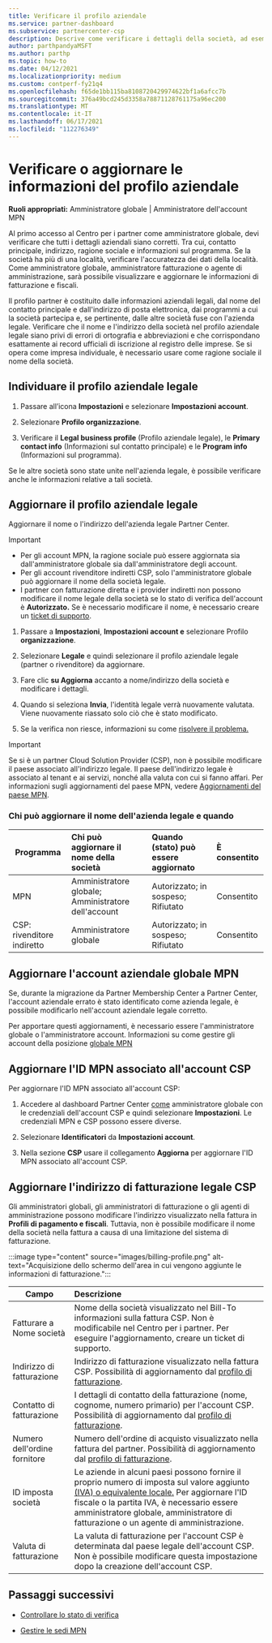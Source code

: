 ```yaml
---
title: Verificare il profilo aziendale
ms.service: partner-dashboard
ms.subservice: partnercenter-csp
description: Descrive come verificare i dettagli della società, ad esempio contatto principale, indirizzo e informazioni sul programma. Puoi anche aggiornare l'indirizzo legale e di fatturazione.
author: parthpandyaMSFT
ms.author: parthp
ms.topic: how-to
ms.date: 04/12/2021
ms.localizationpriority: medium
ms.custom: contperf-fy21q4
ms.openlocfilehash: f65de1bb115ba8108720429974622bf1a6afcc7b
ms.sourcegitcommit: 376a49bcd245d3358a78871128761175a96ec200
ms.translationtype: MT
ms.contentlocale: it-IT
ms.lasthandoff: 06/17/2021
ms.locfileid: "112276349"
---
```

# <a name="verify-or-update-your-company-profile-information"></a>Verificare o aggiornare le informazioni del profilo aziendale 

**Ruoli appropriati:** Amministratore globale | Amministratore dell'account MPN

Al primo accesso al Centro per i partner come amministratore globale, devi verificare che tutti i dettagli aziendali siano corretti. Tra cui, contatto principale, indirizzo, ragione sociale e informazioni sul programma. Se la società ha più di una località, verificare l'accuratezza dei dati della località. Come amministratore globale, amministratore fatturazione o agente di amministrazione, sarà possibile visualizzare e aggiornare le informazioni di fatturazione e fiscali.

Il profilo partner è costituito dalle informazioni aziendali legali, dal nome del contatto principale e dall'indirizzo di posta elettronica, dai programmi a cui la società partecipa e, se pertinente, dalle altre società fuse con l'azienda legale. Verificare che il nome e l'indirizzo della società nel profilo aziendale legale siano privi di errori di ortografia e abbreviazioni e che corrispondano esattamente ai record ufficiali di iscrizione al registro delle imprese. Se si opera come impresa individuale, è necessario usare come ragione sociale il nome della società.


## <a name="locate-the-legal-business-profile"></a>Individuare il profilo aziendale legale

1. Passare all’icona **Impostazioni** e selezionare **Impostazioni account**.
 
1. Selezionare **Profilo organizzazione**. 

2. Verificare il **Legal business profile** (Profilo aziendale legale), le **Primary contact info** (Informazioni sul contatto principale) e le **Program info** (Informazioni sul programma).

Se le altre società sono state unite nell'azienda legale, è possibile verificare anche le informazioni relative a tali società. 

## <a name="update-your-legal-business-profile"></a>Aggiornare il profilo aziendale legale 

Aggiornare il nome o l'indirizzo dell'azienda legale Partner Center.

>[!Important]
>- Per gli account MPN, la ragione sociale può essere aggiornata sia dall'amministratore globale sia dall'amministratore degli account.
>- Per gli account rivenditore indiretti CSP, solo l'amministratore globale può aggiornare il nome della società legale. 
>- I partner con fatturazione diretta e i provider indiretti non possono modificare il nome legale della società se lo stato di verifica dell'account è **Autorizzato.** Se è necessario modificare il nome, è necessario creare un [ticket di supporto](https://partner.microsoft.com/dashboard/support/servicerequests/create?stage=2&topicid=eb74583c-61b3-2124-bffc-00920e0ae772).



1. Passare a **Impostazioni**, **Impostazioni account e** selezionare Profilo **organizzazione**.

2. Selezionare **Legale**  e quindi selezionare il profilo aziendale legale (partner o rivenditore) da aggiornare.

1. Fare clic **su Aggiorna**  accanto a nome/indirizzo della società e modificare i dettagli.
 
1. Quando si seleziona **Invia**, l'identità legale verrà nuovamente valutata. Viene nuovamente riassato solo ciò che è stato modificato.

1. Se la verifica non riesce, informazioni su come [risolvere il problema.](verification-responses.md)

>[!Important]
>Se si è un partner Cloud Solution Provider (CSP), non è possibile modificare il paese associato all'indirizzo legale. Il paese dell'indirizzo legale è associato al tenant e ai servizi, nonché alla valuta con cui si fanno affari. Per informazioni sugli aggiornamenti del paese MPN, vedere  [Aggiornamenti del paese MPN](manage-locations.md#change-country-of-partner-global-account).


### <a name="who-can-update-legal-business-name-and-when"></a>Chi può aggiornare il nome dell'azienda legale e quando

|**Programma**|**Chi può aggiornare il nome della società**|**Quando (stato) può essere aggiornato**|**È consentito**|
|---------------------|:-------------------------------|:------------|:-----------------|
MPN|Amministratore globale; Amministratore dell'account|Autorizzato; in sospeso; Rifiutato| Consentito|
|CSP: rivenditore indiretto|Amministratore globale|Autorizzato; in sospeso; Rifiutato| Consentito|


## <a name="update-your-mpn-global-business-account"></a>Aggiornare l'account aziendale globale MPN

Se, durante la migrazione da Partner Membership Center a Partner Center, l'account aziendale errato è stato identificato come azienda legale, è possibile modificarlo nell'account aziendale legale corretto.

Per apportare questi aggiornamenti, è necessario essere l'amministratore globale o l'amministratore account. Informazioni su come gestire gli account della posizione [globale MPN](manage-locations.md)


## <a name="update-your-mpn-id-associated-with-your-csp-account"></a>Aggiornare l'ID MPN associato all'account CSP

Per aggiornare l'ID MPN associato all'account CSP:

1. Accedere al dashboard Partner Center [come](https://partner.microsoft.com/dashboard/home) amministratore globale con le credenziali dell'account CSP e quindi selezionare **Impostazioni**. Le credenziali MPN e CSP possono essere diverse.
 
1. Selezionare **Identificatori** da **Impostazioni account**.

1. Nella sezione **CSP** usare il collegamento **Aggiorna** per aggiornare l'ID MPN associato all'account CSP. 


## <a name="update-your-csp-legal-billing-address"></a>Aggiornare l'indirizzo di fatturazione legale CSP

Gli amministratori globali, gli amministratori di fatturazione o gli agenti di amministrazione possono modificare l'indirizzo visualizzato nella fattura in **Profili di pagamento e fiscali**. Tuttavia, non è possibile modificare il nome della società nella fattura a causa di una limitazione del sistema di fatturazione.

:::image type="content" source="images/billing-profile.png" alt-text="Acquisizione dello schermo dell'area in cui vengono aggiunte le informazioni di fatturazione.":::

|**Campo**  |**Descrizione**|  
|---------------------|:------------------|
|Fatturare a Nome società|Nome della società visualizzato nel Bill-To informazioni sulla fattura CSP.  Non è modificabile nel Centro per i partner.  Per eseguire l'aggiornamento, creare un ticket di supporto.|
|Indirizzo di fatturazione|Indirizzo di fatturazione visualizzato nella fattura CSP. Possibilità di aggiornamento dal [profilo di fatturazione](https://partner.microsoft.com/dashboard/account/v3/accountsettings/billingprofile#commercial).|
|Contatto di fatturazione|I dettagli di contatto della fatturazione (nome, cognome, numero primario) per l'account CSP.  Possibilità di aggiornamento dal [profilo di fatturazione](https://partner.microsoft.com/dashboard/account/v3/accountsettings/billingprofile#commercial).|
|Numero dell'ordine fornitore|Numero dell'ordine di acquisto visualizzato nella fattura del partner.  Possibilità di aggiornamento dal [profilo di fatturazione](https://partner.microsoft.com/dashboard/account/v3/accountsettings/billingprofile#commercial).|
|ID imposta società|Le aziende in alcuni paesi possono fornire il proprio numero di imposta sul valore aggiunto [(IVA) o equivalente locale.](./organization-tax-info.md) Per aggiornare l'ID fiscale o la partita IVA, è necessario essere amministratore globale, amministratore di fatturazione o un agente di amministrazione.|
|Valuta di fatturazione|La valuta di fatturazione per l'account CSP è determinata dal paese legale dell'account CSP.  Non è possibile modificare questa impostazione dopo la creazione dell'account CSP.|

## <a name="next-steps"></a>Passaggi successivi

- [Controllare lo stato di verifica](verification-responses.md)

- [Gestire le sedi MPN](manage-locations.md)